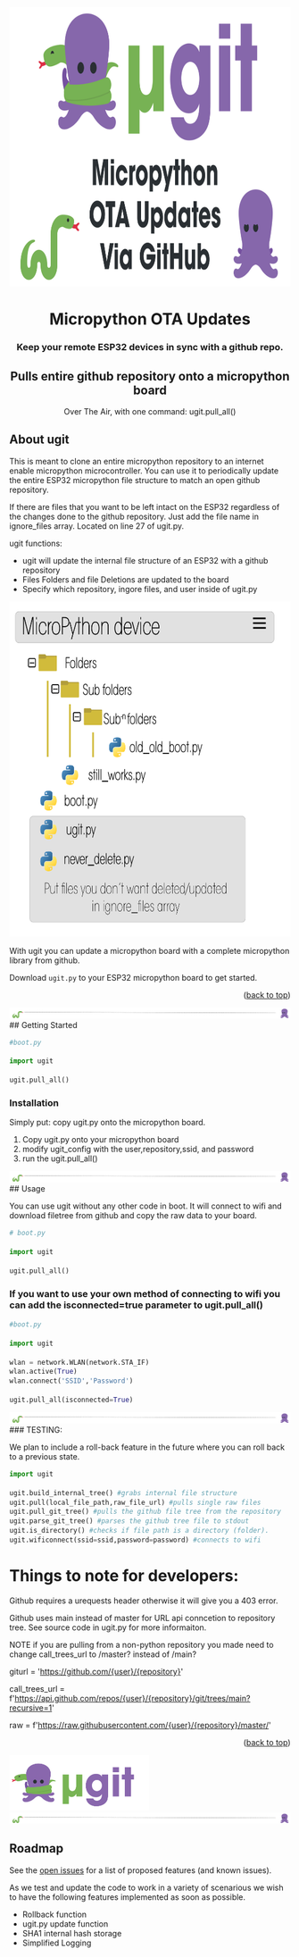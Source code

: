 <br />
<div align="center">
    <img src="images/ugit_ugit-main-image.jpg" alt="Logo" height="500">
    <h1 align="center">Micropython OTA Updates</h1>
  <h3 align="center">Keep your remote ESP32 devices in sync with a github repo.</h3>
  <h2 align="center">Pulls entire github repository onto a micropython board</h2>
  <p align="center"> Over The Air, with one command: ugit.pull_all()</p>
</div>


## About ugit

This is meant to clone an entire micropython repository to an internet enable micropython microcontroller. You can use it to periodically update the entire ESP32 micropython file structure to match an open github repository.

If there are files that you want to be left intact on the ESP32 regardless of the changes done to the github repository. Just add the file name in ignore_files array. Located on line 27 of ugit.py.

ugit functions:
* ugit will update the internal file structure of an ESP32 with a github repository
* Files Folders and file Deletions are updated to the board
* Specify which repository, ingore files, and user inside of ugit.py

<img src="images/ugit_screenshot.png" alt="Logo" width="600" height="600">

With ugit you can update a micropython board with a complete micropython library from github.

Download `ugit.py` to your ESP32 micropython board to get started.

<p align="right">(<a href="#readme-top">back to top</a>)</p>

<img src="images/ugit_ugit-divider.png" alt="Logo"  height="20">
<!-- GETTING STARTED -->
## Getting Started

```python
#boot.py

import ugit

ugit.pull_all()
```
### Installation

Simply put: copy ugit.py onto the micropython board.

1. Copy ugit.py onto your micropython board
2. modify ugit_config with the user,repository,ssid, and password
4. run the ugit.pull_all()

<img src="images/ugit_ugit-divider.png" alt="Logo"  height="20">
<!-- USAGE EXAMPLES -->
## Usage

You can use ugit without any other code in boot. It will connect to wifi and download filetree from github and copy the raw data to your board.

```python
# boot.py

import ugit

ugit.pull_all()
```

### If you want to use your own method of connecting to wifi you can add the isconnected=true parameter to ugit.pull_all()

```python
#boot.py
    
import ugit

wlan = network.WLAN(network.STA_IF)
wlan.active(True)
wlan.connect('SSID','Password')

ugit.pull_all(isconnected=True)
```
<img src="images/ugit_ugit-divider.png" alt="Logo"  height="20">
### TESTING:

We plan to include a roll-back feature in the future where you can roll back to a previous state.

```python
import ugit

ugit.build_internal_tree() #grabs internal file structure
ugit.pull(local_file_path,raw_file_url) #pulls single raw files
ugit.pull_git_tree() #pulls the github file tree from the repository
ugit.parse_git_tree() #parses the github tree file to stdout
ugit.is_directory() #checks if file path is a directory (folder).
ugit.wificonnect(ssid=ssid,password=password) #connects to wifi
```

# Things to note for developers:
Github requires a urequests header otherwise it will give you a 403 error.

Github uses main instead of master for URL api conncetion to repository tree. See source code in ugit.py for more informaiton.

  NOTE if you are pulling from a non-python repository you made need to change call_trees_url to /master? instead of /main? 
  
  giturl = 'https://github.com/{user}/{repository}'
  
  call_trees_url = f'https://api.github.com/repos/{user}/{repository}/git/trees/main?recursive=1'
 
  raw = f'https://raw.githubusercontent.com/{user}/{repository}/master/'

<p align="right">(<a href="#readme-top">back to top</a>)</p>

<img src="images/ugit-logo.png" alt="Logo" width="250" height="100">
<img src="images/ugit_ugit-divider.png" alt="Logo"  height="20">

## Roadmap

See the [open issues](https://github.com/turfptax/ugit/issues) for a list of proposed features (and known issues).

As we test and update the code to work in a variety of scenarious we wish to have the following features implemented as soon as possible.

- Rollback function
- ugit.py update function
- SHA1 internal hash storage
- Simplified Logging




